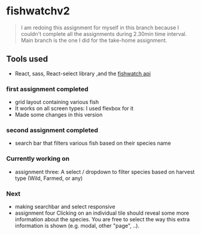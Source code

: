 # fishwatchv2

> I am redoing this assignment for myself in this branch because I couldn't complete all the assignments during 2.30min time interval. Main branch is the one I did for the take-home assignment.

## Tools used

- React, sass, React-select library ,and the [fishwatch api](https://www.fishwatch.gov/developers)

### first assignment completed

- grid layout containing various fish
- It works on all screen types: I used flexbox for it
- Made some changes in this version

### second assignment completed

- search bar that filters various fish based on their species name

### Currently working on 
- assignment three: A select / dropdown to filter species based on harvest type (Wild, Farmed, or any)

### Next
- making searchbar and select responsive
- assignment four
  Clicking on an individual tile should reveal some more information about the species. You are free to select the way this extra information is shown (e.g. modal, other "page", ..).
